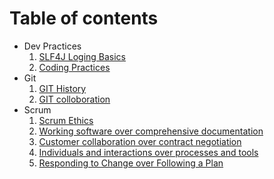 # Table of contents

- Dev Practices
    1. [SLF4J Loging Basics](./code/java-logging-slf.md)
    2. [Coding Practices](./code/coding-practices.md)
- Git
    1. [GIT History](./git/history.md)
    2. [GIT colloboration](./git/team-responsibility.md)
- Scrum
    1. [Scrum Ethics](./scrum/scrum-ethics.md)
    2. [Working software over comprehensive documentation](./scrum/working.md)
    3. [Customer collaboration over contract negotiation](./scrum/customer.md)
    4. [Individuals and interactions over processes and tools](./scrum/individuals.md)
    5. [Responding to Change over Following a Plan](./scrum/responding.md)
